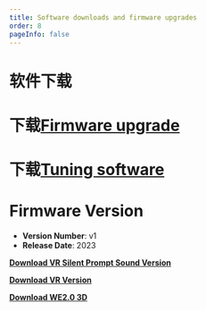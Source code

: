 ```yaml
---
title: Software downloads and firmware upgrades
order: 8
pageInfo: false
---
```

# 软件下载
# 下载[Firmware upgrade](https://likeyou156156.online:9000/lky/tools/MV_Assisant_Tools_2021_V3.0.9T(2023.05.29).exe)
# 下载[Tuning software](https://likeyou156156.online:9000/lky/tools/ACPWorkbench_24bit.exe)

# Firmware Version

- **Version Number**: v1
- **Release Date**: 2023

**[Download VR Silent Prompt Sound Version](https://likeyou156156.online:9000/lky/old_bin/QY_Eiffel_One_VRmute.MVAX)**

**[Download VR Version](https://likeyou156156.online:9000/lky/old_bin/QY_Eiffel_One_VR.MVAX)**

**[Download WE2.0 3D](https://likeyou156156.online:9000/lky/3D/WE2.0.step)**